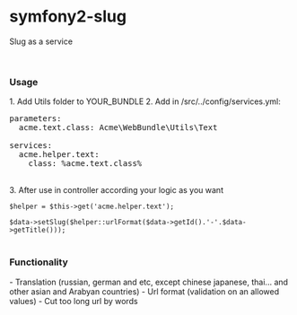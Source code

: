 symfony2-slug
=============
<p>Slug as a service</p>
<br>
<h3>Usage</h3>
1. Add Utils folder to YOUR_BUNDLE
2. Add in /src/../config/services.yml: <br />
<pre>
parameters:
&nbsp;&nbsp;acme.text.class: Acme\WebBundle\Utils\Text<br>
services:
&nbsp;&nbsp;acme.helper.text:
&nbsp;&nbsp;&nbsp;&nbsp;class: %acme.text.class%
</pre><br />
3. After use in controller according your logic as you want <br />
<code>
$helper = $this->get('acme.helper.text');<br>
$data->setSlug($helper::urlFormat($data->getId().'-'.$data->getTitle()));
</code><br />

<h3>Functionality</h3>
- Translation (russian, german and etc, except chinese japanese, thai... and other asian and Arabyan countries)
- Url format (validation on an allowed values)
- Cut too long url by words
